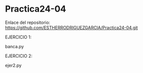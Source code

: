 # Practica24-04

Enlace del repositorio:
https://github.com/ESTHERRODRIGUEZGARCIA/Practica24-04.git

EJERCICIO 1:

banca.py

EJERCICIO 2:

ejer2.py 
